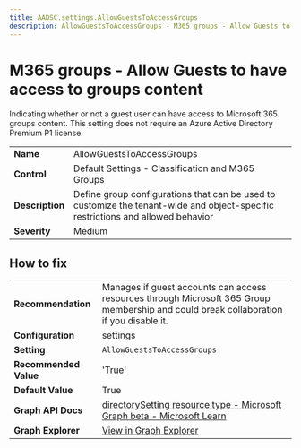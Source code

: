 ```yaml
---
title: AADSC.settings.AllowGuestsToAccessGroups
description: AllowGuestsToAccessGroups - M365 groups - Allow Guests to have access to groups content
---
```


# M365 groups - Allow Guests to have access to groups content

Indicating whether or not a guest user can have access to Microsoft 365 groups content. This setting does not require an Azure Active Directory Premium P1 license.

| | |
|-|-|
| **Name** | AllowGuestsToAccessGroups |
| **Control** | Default Settings - Classification and M365 Groups |
| **Description** | Define group configurations that can be used to customize the tenant-wide and object-specific restrictions and allowed behavior |
| **Severity** | Medium |

## How to fix
| | |
|-|-|
| **Recommendation** | Manages if guest accounts can access resources through Microsoft 365 Group membership and could break collaboration if you disable it. |
| **Configuration** | settings |
| **Setting** | `AllowGuestsToAccessGroups` |
| **Recommended Value** | 'True' |
| **Default Value** | True |
| **Graph API Docs** | [directorySetting resource type - Microsoft Graph beta - Microsoft Learn](https://learn.microsoft.com/en-us/graph/api/resources/directorysetting) |
| **Graph Explorer** | [View in Graph Explorer](https://developer.microsoft.com/en-us/graph/graph-explorer?request=settings&method=GET&version=beta&GraphUrl=https://graph.microsoft.com) |




